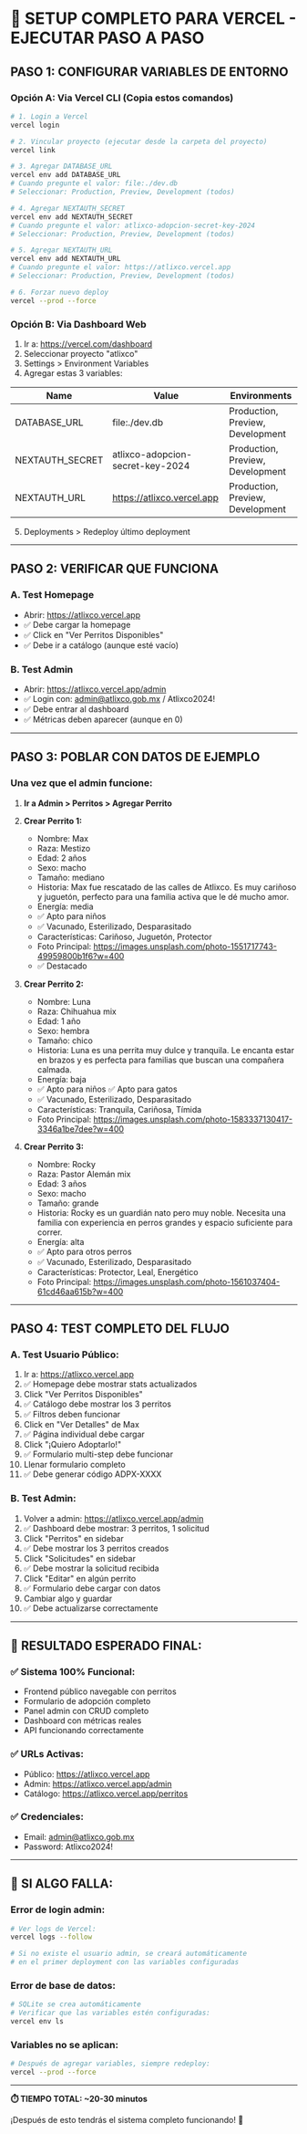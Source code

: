 # 🚀 SETUP COMPLETO PARA VERCEL - EJECUTAR PASO A PASO

## PASO 1: CONFIGURAR VARIABLES DE ENTORNO

### Opción A: Via Vercel CLI (Copia estos comandos)
```bash
# 1. Login a Vercel
vercel login

# 2. Vincular proyecto (ejecutar desde la carpeta del proyecto)
vercel link

# 3. Agregar DATABASE_URL
vercel env add DATABASE_URL
# Cuando pregunte el valor: file:./dev.db
# Seleccionar: Production, Preview, Development (todos)

# 4. Agregar NEXTAUTH_SECRET  
vercel env add NEXTAUTH_SECRET
# Cuando pregunte el valor: atlixco-adopcion-secret-key-2024
# Seleccionar: Production, Preview, Development (todos)

# 5. Agregar NEXTAUTH_URL
vercel env add NEXTAUTH_URL  
# Cuando pregunte el valor: https://atlixco.vercel.app
# Seleccionar: Production, Preview, Development (todos)

# 6. Forzar nuevo deploy
vercel --prod --force
```

### Opción B: Via Dashboard Web
1. Ir a: https://vercel.com/dashboard
2. Seleccionar proyecto "atlixco"
3. Settings > Environment Variables
4. Agregar estas 3 variables:

| Name | Value | Environments |
|------|-------|--------------|
| DATABASE_URL | file:./dev.db | Production, Preview, Development |
| NEXTAUTH_SECRET | atlixco-adopcion-secret-key-2024 | Production, Preview, Development |  
| NEXTAUTH_URL | https://atlixco.vercel.app | Production, Preview, Development |

5. Deployments > Redeploy último deployment

---

## PASO 2: VERIFICAR QUE FUNCIONA

### A. Test Homepage
- Abrir: https://atlixco.vercel.app
- ✅ Debe cargar la homepage
- ✅ Click en "Ver Perritos Disponibles" 
- ✅ Debe ir a catálogo (aunque esté vacío)

### B. Test Admin
- Abrir: https://atlixco.vercel.app/admin
- ✅ Login con: admin@atlixco.gob.mx / Atlixco2024!
- ✅ Debe entrar al dashboard
- ✅ Métricas deben aparecer (aunque en 0)

---

## PASO 3: POBLAR CON DATOS DE EJEMPLO

### Una vez que el admin funcione:

1. **Ir a Admin > Perritos > Agregar Perrito**

2. **Crear Perrito 1:**
   - Nombre: Max
   - Raza: Mestizo  
   - Edad: 2 años
   - Sexo: macho
   - Tamaño: mediano
   - Historia: Max fue rescatado de las calles de Atlixco. Es muy cariñoso y juguetón, perfecto para una familia activa que le dé mucho amor.
   - Energía: media
   - ✅ Apto para niños
   - ✅ Vacunado, Esterilizado, Desparasitado
   - Características: Cariñoso, Juguetón, Protector
   - Foto Principal: https://images.unsplash.com/photo-1551717743-49959800b1f6?w=400
   - ✅ Destacado

3. **Crear Perrito 2:**
   - Nombre: Luna
   - Raza: Chihuahua mix
   - Edad: 1 año
   - Sexo: hembra  
   - Tamaño: chico
   - Historia: Luna es una perrita muy dulce y tranquila. Le encanta estar en brazos y es perfecta para familias que buscan una compañera calmada.
   - Energía: baja
   - ✅ Apto para niños ✅ Apto para gatos
   - ✅ Vacunado, Esterilizado, Desparasitado
   - Características: Tranquila, Cariñosa, Tímida
   - Foto Principal: https://images.unsplash.com/photo-1583337130417-3346a1be7dee?w=400

4. **Crear Perrito 3:**
   - Nombre: Rocky
   - Raza: Pastor Alemán mix
   - Edad: 3 años
   - Sexo: macho
   - Tamaño: grande
   - Historia: Rocky es un guardián nato pero muy noble. Necesita una familia con experiencia en perros grandes y espacio suficiente para correr.
   - Energía: alta
   - ✅ Apto para otros perros
   - ✅ Vacunado, Esterilizado, Desparasitado  
   - Características: Protector, Leal, Energético
   - Foto Principal: https://images.unsplash.com/photo-1561037404-61cd46aa615b?w=400

---

## PASO 4: TEST COMPLETO DEL FLUJO

### A. Test Usuario Público:
1. Ir a: https://atlixco.vercel.app
2. ✅ Homepage debe mostrar stats actualizados  
3. Click "Ver Perritos Disponibles"
4. ✅ Catálogo debe mostrar los 3 perritos
5. ✅ Filtros deben funcionar
6. Click en "Ver Detalles" de Max
7. ✅ Página individual debe cargar
8. Click "¡Quiero Adoptarlo!"
9. ✅ Formulario multi-step debe funcionar
10. Llenar formulario completo
11. ✅ Debe generar código ADPX-XXXX

### B. Test Admin:
1. Volver a admin: https://atlixco.vercel.app/admin
2. ✅ Dashboard debe mostrar: 3 perritos, 1 solicitud
3. Click "Perritos" en sidebar
4. ✅ Debe mostrar los 3 perritos creados
5. Click "Solicitudes" en sidebar  
6. ✅ Debe mostrar la solicitud recibida
7. Click "Editar" en algún perrito
8. ✅ Formulario debe cargar con datos
9. Cambiar algo y guardar
10. ✅ Debe actualizarse correctamente

---

## 🎯 RESULTADO ESPERADO FINAL:

### ✅ Sistema 100% Funcional:
- Frontend público navegable con perritos
- Formulario de adopción completo  
- Panel admin con CRUD completo
- Dashboard con métricas reales
- API funcionando correctamente

### ✅ URLs Activas:
- Público: https://atlixco.vercel.app
- Admin: https://atlixco.vercel.app/admin  
- Catálogo: https://atlixco.vercel.app/perritos

### ✅ Credenciales:
- Email: admin@atlixco.gob.mx
- Password: Atlixco2024!

---

## 🚨 SI ALGO FALLA:

### Error de login admin:
```bash
# Ver logs de Vercel:
vercel logs --follow

# Si no existe el usuario admin, se creará automáticamente
# en el primer deployment con las variables configuradas
```

### Error de base de datos:
```bash
# SQLite se crea automáticamente
# Verificar que las variables estén configuradas:
vercel env ls
```

### Variables no se aplican:
```bash
# Después de agregar variables, siempre redeploy:
vercel --prod --force
```

---

**⏱️ TIEMPO TOTAL: ~20-30 minutos**

¡Después de esto tendrás el sistema completo funcionando! 🚀